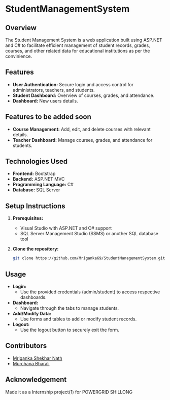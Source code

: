 # StudentManagementSystem

## Overview
The Student Management System is a web application built using ASP.NET and C# to facilitate efficient management of student records, grades, courses, and other related data for educational institutions as per the convinience.

## Features
- **User Authentication:** Secure login and access control for administrators, teachers, and students.
- **Student Dashboard:** Overview of courses, grades, and attendance.
- **Dashboard:** New users details.

## Features to be added soon
- **Course Management:** Add, edit, and delete courses with relevant details.
- **Teacher Dashboard:** Manage courses, grades, and attendance for students.

## Technologies Used
- **Frontend:** Bootstrap
- **Backend:** ASP.NET MVC
- **Programming Language:** C#
- **Database:** SQL Server

## Setup Instructions
1. **Prerequisites:**
   - Visual Studio with ASP.NET and C# support
   - SQL Server Management Studio (SSMS) or another SQL database tool

2. **Clone the repository:**
   ```bash
   git clone https://github.com/Mriganka69/StudentManagementSystem.git

## Usage
- **Login:**
  - Use the provided credentials (admin/student) to access respective dashboards.
- **Dashboard:**
  - Navigate through the tabs to manage students.
- **Add/Modify Data:**
  - Use forms and tables to add or modify student records.
- **Logout:**
  - Use the logout button to securely exit the form.

## Contributors
- [Mriganka Shekhar Nath](https://github.com/Mriganka69)
- [Murchana Bharali](https://github.com/Murchana18)

## Acknowledgement
Made it as a Internship project(1) for POWERGRID SHILLONG

